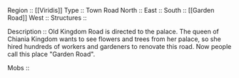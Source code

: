 Region :: [[Viridis]]
Type :: Town Road
North :: 
East :: 
South ::  [[Garden Road]]
West :: 
Structures :: 

Description :: Old Kingdom Road is directed to the palace. The queen of Chiania Kingdom wants to see flowers and trees from her palace, so she hired hundreds of workers and gardeners to renovate this road. Now people call this place "Garden Road".

Mobs ::